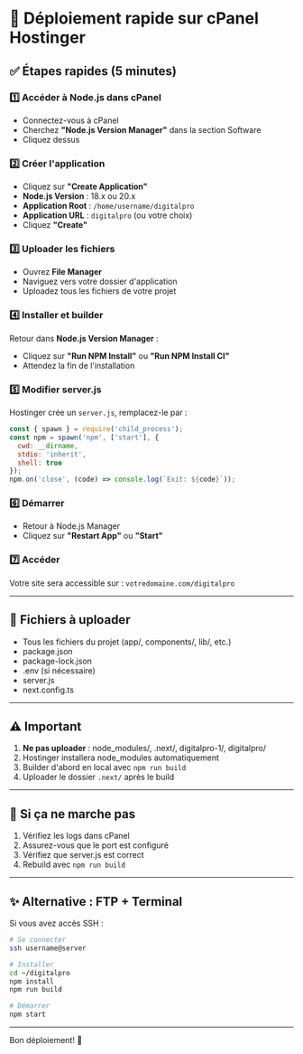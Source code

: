 # 🚀 Déploiement rapide sur cPanel Hostinger

## ✅ Étapes rapides (5 minutes)

### 1️⃣ Accéder à Node.js dans cPanel
- Connectez-vous à cPanel
- Cherchez **"Node.js Version Manager"** dans la section Software
- Cliquez dessus

### 2️⃣ Créer l'application
- Cliquez sur **"Create Application"**
- **Node.js Version** : 18.x ou 20.x
- **Application Root** : `/home/username/digitalpro`
- **Application URL** : `digitalpro` (ou votre choix)
- Cliquez **"Create"**

### 3️⃣ Uploader les fichiers
- Ouvrez **File Manager**
- Naviguez vers votre dossier d'application
- Uploadez tous les fichiers de votre projet

### 4️⃣ Installer et builder
Retour dans **Node.js Version Manager** :
- Cliquez sur **"Run NPM Install"** ou **"Run NPM Install CI"**
- Attendez la fin de l'installation

### 5️⃣ Modifier server.js
Hostinger crée un `server.js`, remplacez-le par :

```javascript
const { spawn } = require('child_process');
const npm = spawn('npm', ['start'], {
  cwd: __dirname,
  stdio: 'inherit',
  shell: true
});
npm.on('close', (code) => console.log(`Exit: ${code}`));
```

### 6️⃣ Démarrer
- Retour à Node.js Manager
- Cliquez sur **"Restart App"** ou **"Start"**

### 7️⃣ Accéder
Votre site sera accessible sur : `votredomaine.com/digitalpro`

---

## 📝 Fichiers à uploader

- Tous les fichiers du projet (app/, components/, lib/, etc.)
- package.json
- package-lock.json
- .env (si nécessaire)
- server.js
- next.config.ts

---

## ⚠️ Important

1. **Ne pas uploader** : node_modules/, .next/, digitalpro-1/, digitalpro/
2. Hostinger installera node_modules automatiquement
3. Builder d'abord en local avec `npm run build`
4. Uploader le dossier `.next/` après le build

---

## 🔧 Si ça ne marche pas

1. Vérifiez les logs dans cPanel
2. Assurez-vous que le port est configuré
3. Vérifiez que server.js est correct
4. Rebuild avec `npm run build`

---

## ✨ Alternative : FTP + Terminal

Si vous avez accès SSH :

```bash
# Se connecter
ssh username@server

# Installer
cd ~/digitalpro
npm install
npm run build

# Démarrer
npm start
```

---

Bon déploiement! 🎉

